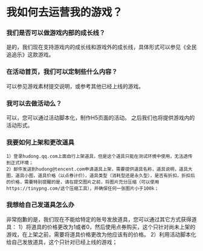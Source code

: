 # 我如何去运营我的游戏？

### 我们是否可以做游戏内部的成长线？
是的，我们现在支持游戏内的成长线和游戏外的成长线，具体形式可以参见《全民追追乐》这款游戏。

### 在活动首页，我们可以定制些什么内容？
可以参见游戏素材提交说明，或参考其他已经上线的游戏。

### 我可以去做活动么？
可以，您可以通过活动脚本化，制作H5页面的活动。
之后我们也将提供游戏内的活动形式。

### 我要如何上架和更改道具
	1）登录hudong.qq.com上面自行上架道具，但是这个道具只能在测试环境中使用，无法透传到正式环境；
	2）邮件发送到hudong@tencent.com申请道具上架，需要提供道具名称，道具说明，道具大图，道具小图，道具价格（以点券计价），道具类型（消耗型还是永久型），是否有折扣，折扣后的价格，需要特别提醒的是，请在提交图片之前，将图片充分压缩（可以使用https://tinypng.com/这个压缩工具），并确保任何一张图片小于100k；


### 我想给自己发道具怎么办
非常抱歉的是，我们现在不能给特定的账号发放道具，您可以通过其它方式获得道具：
	1）将道具的价格更改为1或者0，然后使用点券购买，这个只针对尚未上架的游戏，在上架之前，需要将道具价格更改为他应该有的价格。
	2）利用活动脚本化给自己发放道具，这个只针对已经上线的游戏；